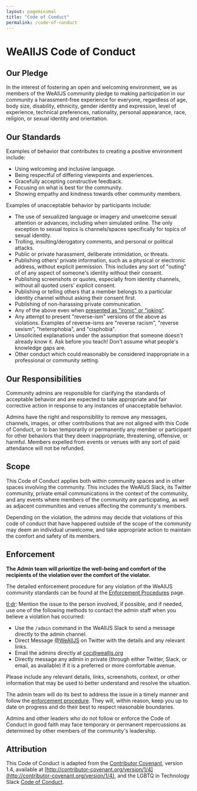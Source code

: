 ```yaml
---
layout: pageminimal
title: "Code of Conduct"
permalink: /code-of-conduct
---
```


# WeAllJS Code of Conduct

## Our Pledge

In the interest of fostering an open and welcoming environment, we as members of
the WeAllJS community pledge to making participation in our community a
harassment-free experience for everyone, regardless of age, body size,
disability, ethnicity, gender identity and expression, level of experience,
technical preferences, nationality, personal appearance, race, religion, or
sexual identity and orientation.

## Our Standards

Examples of behavior that contributes to creating a positive environment
include:

* Using welcoming and inclusive language.
* Being respectful of differing viewpoints and experiences.
* Gracefully accepting constructive feedback.
* Focusing on what is best for the community.
* Showing empathy and kindness towards other community members.

Examples of unacceptable behavior by participants include:

* The use of sexualized language or imagery and unwelcome sexual attention or
  advances, including when simulated online. The only exception to sexual topics
  is channels/spaces specifically for topics of sexual identity.
* Trolling, insulting/derogatory comments, and personal or political attacks.
* Public or private harassment, deliberate intimidation, or threats.
* Publishing others' private information, such as a physical or electronic
  address, without explicit permission. This includes any sort of "outing" of
  of any aspect of someone's identity without their consent.
* Publishing screenshots or quotes, especially from identity channels, without all quoted users' *explicit* consent.
* Publishing or telling others that a member belongs to a particular identity channel without asking their consent first.
* Publishing of non-harassing private communication.
* Any of the above even when [presented as "ironic" or "joking"](https://en.wikipedia.org/wiki/Hipster_racism).
* Any attempt to present "reverse-ism" versions of the above as violations. Examples of reverse-isms are "reverse racism", "reverse sexism", "heterophobia", and "cisphobia".
* Unsolicited explanations under the assumption that someone doesn't already know it. Ask before you teach! Don't assume what people's knowledge gaps are.
* Other conduct which could reasonably be considered inappropriate in a
  professional or community setting.

## Our Responsibilities

Community admins are responsible for clarifying the standards of acceptable
behavior and are expected to take appropriate and fair corrective action in
response to any instances of unacceptable behavior.

Admins have the right and responsibility to remove any messages, channels,
images, or other contributions that are not aligned with this Code of Conduct,
or to ban temporarily or permanently any member or participant for other
behaviors that they deem inappropriate, threatening, offensive, or harmful.
Members expelled from events or venues with any sort of paid attendance will not
be refunded.

## Scope

This Code of Conduct applies both within community spaces and in other spaces
involving the community. This includes the WeAllJS Slack, its Twitter community,
private email communications in the context of the community, and any events
where members of the community are participating, as well as adjacent
communities and venues affecting the community's members.

Depending on the violation, the admins may decide that violations of this code
of conduct that have happened outside of the scope of the community may deem an
individual unwelcome, and take appropriate action to maintain the comfort and
safety of its members.

## Enforcement

**The Admin team will prioritize the well-being and comfort of the recipients of
the violation over the comfort of the violator.**

The detailed enforcement procedure for any violation of the WeAllJS community
standards can be found at the [Enforcement Procedures](/enforcement) page.

[tl;dr](https://en.wikipedia.org/wiki/TL%3BDR): Mention the issue to the person
involved, if possible, and if needed, use one of the following methods to
contact the admin staff when you believe a violation has occurred:

* Use the `/admin` command in the WeAllJS Slack to send a message directly to the admin channel.
* Direct Message [@WeAllJS](https://twitter.com/wealljs) on Twitter with the details and any relevant links.
* Email the admins directly at [coc@wealljs.org](mailto:coc@wealljs.org)
* Directly message any admin in private (through either Twitter, Slack, or email, as available) if it is a preferred or more comfortable avenue.

Please include any relevant details, links, screenshots, context, or
other information that may be used to better understand and resolve the
situation.

The admin team will do its best to address the issue in a timely manner and
follow the [enforcement procedure](/enforcement). They will, within reason,
keep you up to date on progress and do their best to respect reasonable boundaries.

Admins and other leaders who do not follow or enforce the Code of Conduct in
good faith may face temporary or permanent repercussions as determined by other
members of the community's leadership.

## Attribution

This Code of Conduct is adapted from the [Contributor Covenant](http://contributor-covenant.org),
version 1.4, available at
[http://contributor-covenant.org/version/1/4](http://contributor-covenant.org/version/1/4), and the LGBTQ in
Technology Slack [Code of Conduct](http://lgbtq.technology/coc.html).
